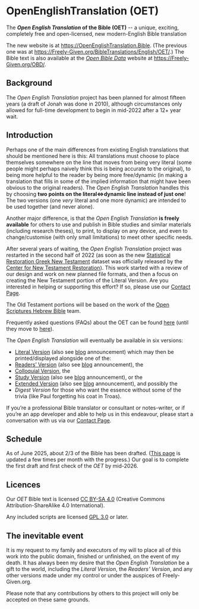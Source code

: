 # OpenEnglishTranslation (OET)

The **_Open English Translation_ of the Bible (OET)** -- a unique, exciting, completely free and open-licensed, new modern-English Bible translation

The new website is at https://OpenEnglishTranslation.Bible. (The previous one was at https://Freely-Given.org/BibleTranslations/English/OET/.) The Bible text is also available at the [_Open Bible Data_](https://github.com/Freely-Given-org/OpenBibleData) website at https://Freely-Given.org/OBD/.

## Background

The _Open English Translation_ project has been planned for almost fifteen years (a draft of Jonah was done in 2010), although circumstances only allowed for full-time development to begin in mid-2022 after a 12+ year wait.

## Introduction

Perhaps one of the main differences from existing English translations that should be mentioned here is this: All translations must choose to place themselves somewhere on the line that moves from being very literal (some people might perhaps naively think this is being accurate to the original), to being more helpful to the reader by being more free/dynamic (in making a translation that fills in some of the implied information that might have been obvious to the original readers). The _Open English Translation_ handles this by choosing **two points on the literal⇔dynamic line instead of just one**! The two versions (one _very_ literal and one more dynamic) are intended to be used together (and never alone).

Another major difference, is that the _Open English Translation_ **is freely available** for others to use and publish in Bible studies and similar materials (including research theses), to print, to display on any device, and even to change/customise (with only small limitations) to meet other specific needs.

After several years of waiting, the _Open English Translation_ project was restarted in the second half of 2022 (as soon as the new [Statistical Restoration Greek New Testament](https://GreekCNTR.org/collation/index.htm) dataset was officially released by the [Center for New Testament Restoration](https://GreekCNTR.org)). This work started with a review of our design and work on new planned file formats, and then a focus on creating the New Testament portion of the Literal Version. Are you interested in helping or supporting this effort? If so, please use our [Contact Page](https://Freely-Given.org/Contact.html).

The Old Testament portions will be based on the work of the [Open Scriptures Hebrew Bible](https://hb.OpenScriptures.org) team.

Frequently asked questions (FAQs) about the OET can be found [here](https://Freely-Given.org/BibleTranslations/English/OET/FAQs.html) (until they move to [here](https://OpenEnglishTranslation.Bible/design/FAQ)).

The _Open English Translation_ will eventually be available in six versions:

- [Literal Version](https://Freely-Given.org/BibleTranslations/English/OET/Introduction.html#OET-LV) (also see [blog](https://OpenScripture.blogspot.com/2010/05/oet-literal-version.html) announcement) which may then be printed/displayed alongside one of the:
- [Readers’ Version](https://Freely-Given.org/BibleTranslations/English/OET/Introduction.html#OET-RV) (also see [blog](https://OpenScripture.blogspot.com/2010/06/oet-readers-version.html) announcement), the
- [Colloquial Version](https://Freely-Given.org/BibleTranslations/English/OET/Introduction.html#OET-CV), the
- [Study Version](https://Freely-Given.org/BibleTranslations/English/OET/Introduction.html#OET-SV) (also see [blog](https://OpenScripture.blogspot.com/2010/06/oet-study-version.html) announcement), or the
- [Extended Version](https://Freely-Given.org/BibleTranslations/English/OET/Introduction.html#OET-EV) (also see [blog](https://OpenScripture.blogspot.com/2010/06/oet-extended-version.html) announcement), and possibly the
- _Digest Version_ for those who want the essence without some of the trivia (like Paul forgetting his coat in Troas).

If you’re a professional Bible translator or consultant or notes-writer, or if you’re an app developer and able to help us in this endeavour, please start a conversation with us via our [Contact Page](https://Freely-Given.org/Contact.html).

## Schedule

As of June 2025, about 2/3 of the Bible has been drafted. ([This page](https://OpenEnglishTranslation.Bible) is updated a few times per month with the progress.) Our goal is to complete the first draft and first check of the _OET_ by mid-2026.

## Licences

Our _OET_ Bible text is licensed [CC BY-SA 4.0](https://creativecommons.org/licenses/by-sa/4.0/deed.en) (Creative Commons Attribution-ShareAlike 4.0 International).

Any included scripts are licensed [GPL 3.0](https://www.GNU.org/licenses/gpl-3.0.en.html) or later.

## The inevitable event

It is my request to my family and executors of my will to place all of this work into the public domain, finished or unfinished, on the event of my death. It has always been my desire that the _Open English Translation_ be a gift to the world, including the _Literal Version_, the _Readers’ Version_, and any other versions made under my control or under the auspices of Freely-Given.org.

Please note that any contributions by others to this project will only be accepted on these same grounds.

